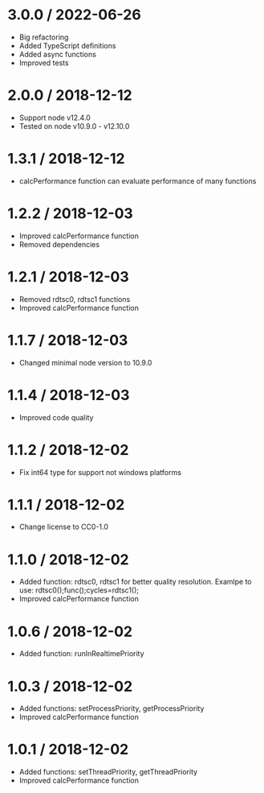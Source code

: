 3.0.0 / 2022-06-26
===================

* Big refactoring
* Added TypeScript definitions
* Added async functions
* Improved tests

2.0.0 / 2018-12-12
===================

* Support node v12.4.0
* Tested on node v10.9.0 - v12.10.0

1.3.1 / 2018-12-12
===================

  * calcPerformance function can evaluate performance of many functions

1.2.2 / 2018-12-03
===================

  * Improved calcPerformance function
  * Removed dependencies

1.2.1 / 2018-12-03
===================

  * Removed rdtsc0, rdtsc1 functions
  * Improved calcPerformance function

1.1.7 / 2018-12-03
===================

  * Changed minimal node version to 10.9.0

1.1.4 / 2018-12-03
===================

  * Improved code quality

1.1.2 / 2018-12-02
===================

  * Fix int64 type for support not windows platforms

1.1.1 / 2018-12-02
===================

  * Change license to CC0-1.0

1.1.0 / 2018-12-02
===================

  * Added function: rdtsc0, rdtsc1 for better quality resolution. Examlpe to use: rdtsc0();func();cycles=rdtsc1();
  * Improved calcPerformance function

1.0.6 / 2018-12-02
===================

  * Added function: runInRealtimePriority
  
1.0.3 / 2018-12-02
===================

  * Added functions: setProcessPriority, getProcessPriority
  * Improved calcPerformance function
  
1.0.1 / 2018-12-02
===================

  * Added functions: setThreadPriority, getThreadPriority
  * Improved calcPerformance function